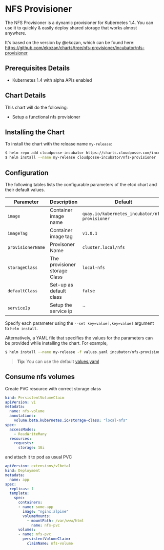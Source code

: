 # NFS Provisioner

The NFS Provisioner is a dynamic provisioner for Kubernetes 1.4.
You can use it to quickly & easily deploy shared storage that works almost anywhere.

It's based on the version by @ekozan, which can be found here: 
   https://github.com/ekozan/charts/tree/nfs-provisioner/incubator/nfs-provisioner


## Prerequisites Details
* Kubernetes 1.4 with alpha APIs enabled

## Chart Details
This chart will do the following:

* Setup a functional nfs provisioner

## Installing the Chart

To install the chart with the release name `my-release`:

```bash
$ helm repo add cloudposse-incubator https://charts.cloudposse.com/incubator
$ helm install --name my-release cloudposse-incubator/nfs-provisioner
```

## Configuration

The following tables lists the configurable parameters of the etcd chart and their default values.


| Parameter               | Description                            | Default                                                    |
| ----------------------- | -------------------------------------- | ---------------------------------------------------------- |
| `image`                 | Container image name                   | `quay.io/kubernetes_incubator/nfs-provisioner`             |
| `imageTag`              | Container image tag                    | `v1.0.1`                                                   |
| `provisionerName`       | Provisoner Name                        | `cluster.local/nfs`                                        |
| `storageClass`          | The provisioner storage Class          | `local-nfs`                                                |
| `defaultClass`          | Set-up as default class                | `false`                                                    |
| `serviceIp`             | Setup the service ip                   | ``                                                         |

Specify each parameter using the `--set key=value[,key=value]` argument to `helm install`.

Alternatively, a YAML file that specifies the values for the parameters can be provided while installing the chart. For example,

```bash
$ helm install --name my-release -f values.yaml incubator/nfs-provisioner
```

> **Tip**: You can use the default [values.yaml](values.yaml)


## Consume nfs volumes

Create PVC resource with correct storage class

```yaml
kind: PersistentVolumeClaim
apiVersion: v1
metadata:
  name: nfs-volume
  annotations:
    volume.beta.kubernetes.io/storage-class: "local-nfs"
spec:
  accessModes:
    - ReadWriteMany
  resources:
    requests:
      storage: 1Gi
```

and attach it to pod as usual PVC

```yaml
apiVersion: extensions/v1beta1
kind: Deployment
metadata:
  name: app
spec:
  replicas: 1
  template:
    spec:
      containers:
      - name: some-app
        image: "nginx:alpine"
        volumeMounts:
          - mountPath: /var/www/html
            name: nfs-pvc
      volumes:
      - name: nfs-pvc
        persistentVolumeClaim:
          claimName: nfs-volume
```
